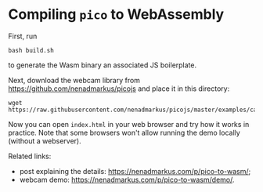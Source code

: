 # Compiling `pico` to WebAssembly

First, run

	bash build.sh

to generate the Wasm binary an associated JS boilerplate.

Next, download the webcam library from <https://github.com/nenadmarkus/picojs> and place it in this directory:

	wget https://raw.githubusercontent.com/nenadmarkus/picojs/master/examples/camvas.js

Now you can open `index.html` in your web browser and try how it works in practice.
Note that some browsers won't allow running the demo locally (without a webserver).

Related links:

* post explaining the details: <https://nenadmarkus.com/p/pico-to-wasm/>;
* webcam demo: <https://nenadmarkus.com/p/pico-to-wasm/demo/>.
